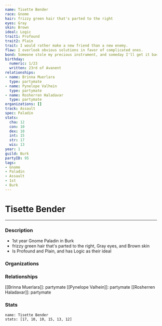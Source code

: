 ```yaml
---
name: Tisette Bender
race: Gnome
hair: frizzy green hair that's parted to the right
eyes: Gray
skin: Brown
ideal: Logic
trait1: Profound
trait2: Plain
trait: I would rather make a new friend than a new enemy.
flaw: I overlook obvious solutions in favor of complicated ones.
bond: Someone stole my precious instrument, and someday I'll get it back.
birthday:
  numeric: 1/23
  written: 23rd of Avanent
relationships:
- name: Brinna Muerlara
  type: partymate
- name: Pynelope Valhein
  type: partymate
- name: Rosherren Haladavar
  type: partymate
organizations: []
track: Assault
spec: Paladin
stats:
  cha: 12
  con: 10
  dex: 10
  int: 15
  str: 17
  wis: 13
year: 1
guild: Burk
partyID: 95
tags:
- Gnome
- Paladin
- Assault
- 1st
- Burk
---
```

# Tisette Bender
---
### Description
- 1st year Gnome Paladin in Burk
- frizzy green hair that's parted to the right, Gray eyes, and Brown skin
- Is Profound and Plain, and has Logic as their ideal

### Organizations
### Relationships
[[Brinna Muerlara]]: partymate
[[Pynelope Valhein]]: partymate
[[Rosherren Haladavar]]: partymate
### Stats
```statblock
name: Tisette Bender
stats: [17, 10, 10, 15, 13, 12]
```